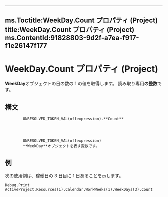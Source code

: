 

---
ms.Toctitle:WeekDay.Count プロパティ (Project)
title:WeekDay.Count プロパティ (Project)
ms.ContentId:91828803-9d2f-a7ea-f917-f1e26147f177
---
# WeekDay.Count プロパティ (Project)




**WeekDay**オブジェクトの日の数の 1 の値を取得します。 読み取り専用**の整数**です。

## 構文

            UNRESOLVED_TOKEN_VAL(offexpression).**Count**




            UNRESOLVED_TOKEN_VAL(offexpression)
            **WeekDay**オブジェクトを表す変数です。



## 例
次の使用例は、稼働日の 3 日目に 1 日あることを示します。

```vba
Debug.Print ActiveProject.Resources(1).Calendar.WorkWeeks(1).WeekDays(3).Count
```





